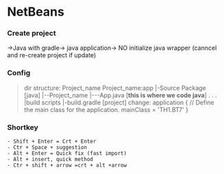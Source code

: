 # NetBeans

### Create project
->Java with gradle-> java application-> NO initialize java wrapper (canncel and re-create project if update)
### Config
>dir structure: 
Project_name
Project_name:app
|-Source Package [java]
|--Project_name
|---App.java [**this is where we code java**]
.
.
.
|build scripts
|-build.gradle [project]
  change: application {
            // Define the main class for the application.
            mainClass = 'TH1.BT7'
        }
### Shortkey
    - Shift + Enter = Crt + Enter
    - Ctr + Space + suggestion
    - Alt + Enter = Quick fix (fast import)
    - Alt + insert, quick method
    - Ctr + shift + arrow =crt + alt +arrow

